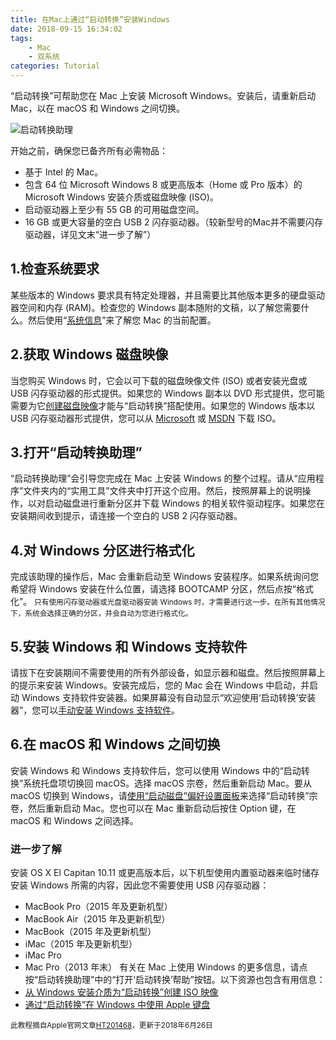 ```yaml
---
title: 在Mac上通过“启动转换”安装Windows
date: 2018-09-15 16:34:02
tags: 
	- Mac
	- 双系统
categories: Tutorial
---
```


“启动转换”可帮助您在 Mac 上安装 Microsoft Windows。安装后，请重新启动 Mac，以在 macOS 和 Windows 之间切换。
<!--more-->
![启动转换助理](images/1.jpg)

开始之前，确保您已备齐所有必需物品：
* 基于 Intel 的 Mac。
* 包含 64 位 Microsoft Windows 8 或更高版本（Home 或 Pro 版本）的 Microsoft Windows 安装介质或磁盘映像 (ISO)。
* 启动驱动器上至少有 55 GB 的可用磁盘空间。
* 16 GB 或更大容量的空白 USB 2 闪存驱动器。（较新型号的Mac并不需要闪存驱动器，详见文末“进一步了解”）

## 1.检查系统要求
某些版本的 Windows 要求具有特定处理器，并且需要比其他版本更多的硬盘驱动器空间和内存 (RAM)。检查您的 Windows 副本随附的文稿，以了解您需要什么。然后使用“[系统信息](https://support.apple.com/zh-cn/HT203001)”来了解您 Mac 的当前配置。
## 2.获取 Windows 磁盘映像
当您购买 Windows 时，它会以可下载的磁盘映像文件 (ISO) 或者安装光盘或 USB 闪存驱动器的形式提供。如果您的 Windows 副本以 DVD 形式提供，您可能需要为它[创建磁盘映像](https://support.apple.com/zh-cn/HT203909)才能与“启动转换”搭配使用。如果您的 Windows 版本以 USB 闪存驱动器形式提供，您可以从 [Microsoft](http://www.microsoft.com/zh-cn/software-download/windows10ISO) 或 [MSDN](https://msdn.itellyou.cn/) 下载 ISO。
## 3.打开“启动转换助理”
“启动转换助理”会引导您完成在 Mac 上安装 Windows 的整个过程。请从“应用程序”文件夹内的“实用工具”文件夹中打开这个应用。然后，按照屏幕上的说明操作，以对启动磁盘进行重新分区并下载 Windows 的相关软件驱动程序。如果您在安装期间收到提示，请连接一个空白的 USB 2 闪存驱动器。
## 4.对 Windows 分区进行格式化
完成该助理的操作后，Mac 会重新启动至 Windows 安装程序。如果系统询问您希望将 Windows 安装在什么位置，请选择 BOOTCAMP 分区，然后点按“格式化”。
<small>只有使用闪存驱动器或光盘驱动器安装 Windows 时，才需要进行这一步。在所有其他情况下，系统会选择正确的分区，并会自动为您进行格式化。</small>
## 5.安装 Windows 和 Windows 支持软件
请拔下在安装期间不需要使用的所有外部设备，如显示器和磁盘。然后按照屏幕上的提示来安装 Windows。安装完成后，您的 Mac 会在 Windows 中启动，并启动 Windows 支持软件安装器。如果屏幕没有自动显示“欢迎使用‘启动转换’安装器”，您可以[手动安装 Windows 支持软件](https://support.apple.com/zh-cn/HT208495)。
## 6.在 macOS 和 Windows 之间切换
安装 Windows 和 Windows 支持软件后，您可以使用 Windows 中的“启动转换”系统托盘项切换回 macOS。选择 macOS 宗卷，然后重新启动 Mac。要从 macOS 切换到 Windows，请[使用“启动磁盘”偏好设置面板](https://support.apple.com/zh-cn/HT202796)来选择“启动转换”宗卷，然后重新启动 Mac。您也可以在 Mac 重新启动后按住 Option 键，在 macOS 和 Windows 之间选择。

### 进一步了解
安装 OS X El Capitan 10.11 或更高版本后，以下机型使用内置驱动器来临时储存安装 Windows 所需的内容，因此您不需要使用 USB 闪存驱动器：
* MacBook Pro（2015 年及更新机型）
* MacBook Air（2015 年及更新机型）
* MacBook（2015 年及更新机型）
* iMac（2015 年及更新机型）
* iMac Pro
* Mac Pro（2013 年末）
有关在 Mac 上使用 Windows 的更多信息，请点按“启动转换助理”中的“打开‘启动转换’帮助”按钮。以下资源也包含有用信息：
* [从 Windows 安装介质为“启动转换”创建 ISO 映像](https://support.apple.com/zh-cn/HT203909)
* [通过“启动转换”在 Windows 中使用 Apple 键盘](https://support.apple.com/zh-cn/HT202676)

<small>此教程摘自Apple官网文章[HT201468](https://support.apple.com/zh-cn/HT201468)，更新于2018年6月26日</small>
